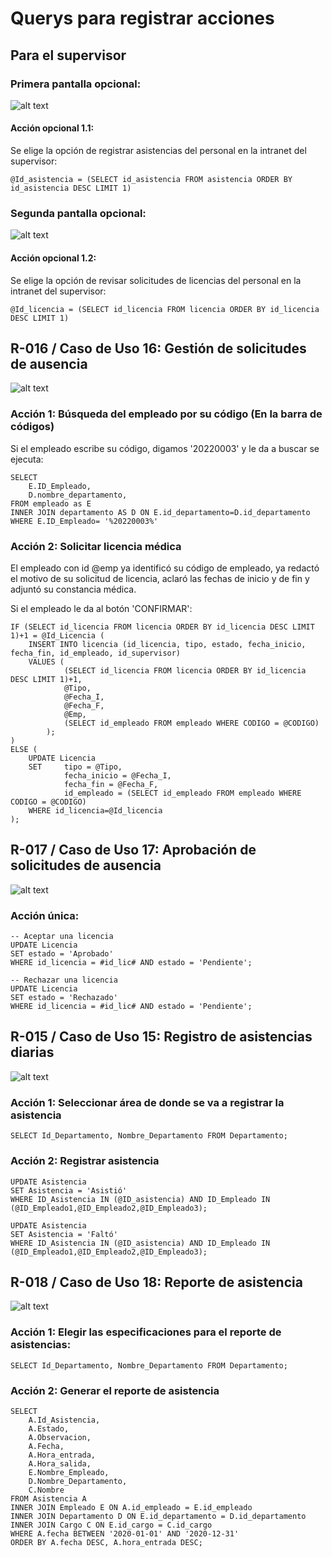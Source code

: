 # Querys para registrar acciones

## Para el supervisor

### Primera pantalla opcional:

![alt text](../Entregable3/Front/R01.jpg)

#### Acción opcional 1.1:
Se elige la opción de registrar asistencias del personal en la intranet del supervisor:

	@Id_asistencia = (SELECT id_asistencia FROM asistencia ORDER BY id_asistencia DESC LIMIT 1)

### Segunda pantalla opcional:

![alt text](../Entregable3/Front/R02.jpg)

#### Acción opcional 1.2:
Se elige la opción de revisar solicitudes de licencias del personal en la intranet del supervisor:

	@Id_licencia = (SELECT id_licencia FROM licencia ORDER BY id_licencia DESC LIMIT 1)

## R-016 / Caso de Uso 16: Gestión de solicitudes de ausencia

![alt text](../Entregable3/Front/R03.jpg)

### Acción 1: Búsqueda del empleado por su código (En la barra de códigos)
Si el empleado escribe su código, digamos '20220003' y le da a buscar se ejecuta:

	SELECT 
		E.ID_Empleado, 
		D.nombre_departamento,
	FROM empleado as E
	INNER JOIN departamento AS D ON E.id_departamento=D.id_departamento
	WHERE E.ID_Empleado= '%20220003%'

### Acción 2: Solicitar licencia médica
El empleado con id @emp ya identificó su código de empleado, ya redactó el motivo de su solicitud de licencia, aclaró las fechas de inicio y de fin y adjuntó su constancia médica.

Si el empleado le da al botón 'CONFIRMAR':

	IF (SELECT id_licencia FROM licencia ORDER BY id_licencia DESC LIMIT 1)+1 = @Id_Licencia ( 
		INSERT INTO licencia (id_licencia, tipo, estado, fecha_inicio, fecha_fin, id_empleado, id_supervisor)
		VALUES (
				(SELECT id_licencia FROM licencia ORDER BY id_licencia DESC LIMIT 1)+1,
				@Tipo,
				@Fecha_I,
                @Fecha_F,
				@Emp,
				(SELECT id_empleado FROM empleado WHERE CODIGO = @CODIGO)
			);
	)
	ELSE (
		UPDATE Licencia
		SET 	tipo = @Tipo,
				fecha_inicio = @Fecha_I,
                fecha_fin = @Fecha_F,
				id_empleado = (SELECT id_empleado FROM empleado WHERE CODIGO = @CODIGO)
		WHERE id_licencia=@Id_licencia
	);

## R-017 / Caso de Uso 17: Aprobación de solicitudes de ausencia

![alt text](../Entregable3/Front/R04.jpg)

### Acción única:

    -- Aceptar una licencia
    UPDATE Licencia
    SET estado = 'Aprobado'
    WHERE id_licencia = #id_lic# AND estado = 'Pendiente';

    -- Rechazar una licencia  
    UPDATE Licencia
    SET estado = 'Rechazado'
    WHERE id_licencia = #id_lic# AND estado = 'Pendiente';

## R-015 / Caso de Uso 15: Registro de asistencias diarias

![alt text](../Entregable3/Front/R05.jpg)

### Acción 1: Seleccionar área de donde se va a registrar la asistencia

    SELECT Id_Departamento, Nombre_Departamento FROM Departamento;

### Acción 2: Registrar asistencia

    UPDATE Asistencia
    SET Asistencia = 'Asistió'
    WHERE ID_Asistencia IN (@ID_asistencia) AND ID_Empleado IN (@ID_Empleado1,@ID_Empleado2,@ID_Empleado3);

    UPDATE Asistencia
    SET Asistencia = 'Faltó'
    WHERE ID_Asistencia IN (@ID_asistencia) AND ID_Empleado IN (@ID_Empleado1,@ID_Empleado2,@ID_Empleado3);

## R-018 / Caso de Uso 18: Reporte de asistencia

![alt text](../Entregable3/Front/R06.jpg)

### Acción 1: Elegir las especificaciones para el reporte de asistencias:

    SELECT Id_Departamento, Nombre_Departamento FROM Departamento;

### Acción 2: Generar el reporte de asistencia

    SELECT
        A.Id_Asistencia,
        A.Estado,
        A.Observacion,
        A.Fecha,
        A.Hora_entrada,
        A.Hora_salida,
        E.Nombre_Empleado,
        D.Nombre_Departamento,
        C.Nombre 
    FROM Asistencia A
    INNER JOIN Empleado E ON A.id_empleado = E.id_empleado
    INNER JOIN Departamento D ON E.id_departamento = D.id_departamento
    INNER JOIN Cargo C ON E.id_cargo = C.id_cargo
    WHERE A.fecha BETWEEN '2020-01-01' AND '2020-12-31'
    ORDER BY A.fecha DESC, A.hora_entrada DESC;
 